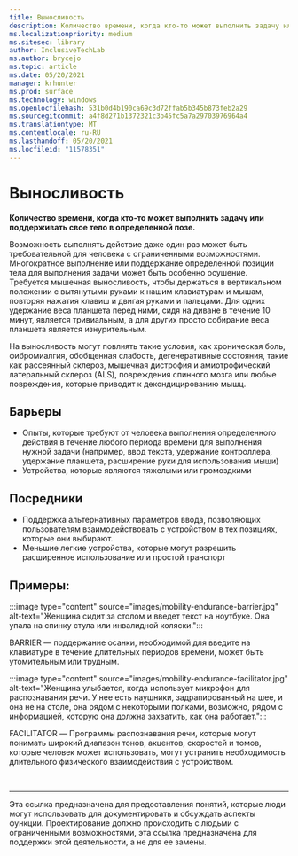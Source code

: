 ```yaml
---
title: Выносливость
description: Количество времени, когда кто-то может выполнить задачу или поддерживать свое тело в определенной позе
ms.localizationpriority: medium
ms.sitesec: library
author: InclusiveTechLab
ms.author: brycejo
ms.topic: article
ms.date: 05/20/2021
manager: krhunter
ms.prod: surface
ms.technology: windows
ms.openlocfilehash: 531b0d4b190ca69c3d72ffab5b345b873feb2a29
ms.sourcegitcommit: a4f8d271b1372321c3b45fc5a7a29703976964a4
ms.translationtype: MT
ms.contentlocale: ru-RU
ms.lasthandoff: 05/20/2021
ms.locfileid: "11578351"
---
```

# <a name="endurance"></a>Выносливость

**Количество времени, когда кто-то может выполнить задачу или поддерживать свое тело в определенной позе.**

Возможность выполнять действие даже один раз может быть требовательной для человека с ограниченными возможностями. Многократное выполнение или поддержание определенной позиции тела для выполнения задачи может быть особенно осушение. Требуется мышечная выносливость, чтобы держаться в вертикальном положении с вытянутыми руками к нашим клавиатурам и мышам, повторяя нажатия клавиш и двигая руками и пальцами. Для одних удержание веса планшета перед ними, сидя на диване в течение 10 минут, является тривиальным, а для других просто собирание веса планшета является изнурительным.

На выносливость могут повлиять такие условия, как хроническая боль, фибромиалгия, обобщенная слабость, дегенеративные состояния, такие как рассеянный склероз, мышечная дистрофия и амиотрофический латеральный склероз (ALS), повреждения спинного мозга или любые повреждения, которые приводит к декондицированию мышц.

## <a name="barriers"></a>Барьеры
* Опыты, которые требуют от человека выполнения определенного действия в течение любого периода времени для выполнения нужной задачи (например, ввод текста, удержание контроллера, удержание планшета, расширение руки для использования мыши)
* Устройства, которые являются тяжелыми или громоздкими

## <a name="facilitators"></a>Посредники
* Поддержка альтернативных параметров ввода, позволяющих пользователям взаимодействовать с устройством в тех позициях, которые они выбирают.
* Меньшие легкие устройства, которые могут разрешить расширенное использование или простой транспорт

## <a name="examples"></a>Примеры:

:::image type="content" source="images/mobility-endurance-barrier.jpg" alt-text="Женщина сидит за столом и введет текст на ноутбуке. Она упала на спинку стула или инвалидной коляски.":::

BARRIER — поддержание осанки, необходимой для введите на клавиатуре в течение длительных периодов времени, может быть утомительным или трудным. 

:::image type="content" source="images/mobility-endurance-facilitator.jpg" alt-text="Женщина улыбается, когда использует микрофон для распознавания речи. У нее есть наушники, задрапированный на шее, и она не на столе, она рядом с некоторыми полками, возможно, рядом с информацией, которую она должна захватить, как она работает.":::

FACILITATOR — Программы распознавания речи, которые могут понимать широкий диапазон тонов, акцентов, скоростей и томов, которые человек может использовать, могут устранить необходимость длительного физического взаимодействия с устройством. 


&nbsp;

[comment]: # (Заявление footer)
___
Эта ссылка предназначена для предоставления понятий, которые люди могут использовать для документировать и обсуждать аспекты функции. Проектирование должно происходить с людьми с ограниченными возможностями, эта ссылка предназначена для поддержки этой деятельности, а не для ее замены. 